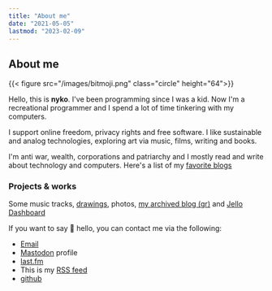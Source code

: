 ```yaml
---
title: "About me"
date: "2021-05-05"
lastmod: "2023-02-09"
---
```


## About me

{{< figure src="/images/bitmoji.png" class="circle"  height="64">}}

Hello, this is **nyko**. I've been programming since I was a kid. 
Now I'm a recreational programmer and I spend a lot of time tinkering with my computers.

I support online freedom, privacy rights and free software. I like sustainable and analog technologies, exploring art via music, films, writing and books.

I'm anti war, wealth, corporations and patriarchy and I mostly read and write about technology and computers. Here's a list of my [favorite blogs](../notes/blogroll)

### Projects & works
Some music tracks, [drawings](/notes/gallery), photos, [my archived blog (gr)](https://panoplia.wordpress.com/) and [Jello Dashboard](https://github.com/nicksiv/jello-dashboard)

If you want to say 👋 hello, you can contact me via the following:

- [Email](mailto:nicksiv@disroot.org)
- [Mastodon](https://octodon.social/@nicksiv) profile
- [last.fm](https://www.last.fm/user/nicksiv)
- This is my [RSS feed](https://indict.us/index.xml)
- [github](https://github.com/nicksiv/)


